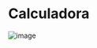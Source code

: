 # Calculadora
![image](https://user-images.githubusercontent.com/103531482/229613170-a4c0a591-ada9-4ab6-8bfa-9ff75efac0ac.png)
